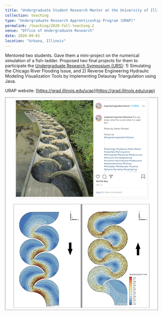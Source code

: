 ```yaml
---
title: "Undergraduate Student Research Mentor at the University of Illinois"
collection: teaching
type: "Undergraduate Research Apprenticeship Program (URAP)"
permalink: /teaching/2020-fall-teaching-2
venue: "Office of Undergraduate Research"
date: 2020-09-01
location: "Urbana, Illinois"
---
```


Mentored two students. Gave them a mini-project on the numerical simulation of a fish-ladder. Proposed two final projects for them to participate the [Undergraduate Research Symposium (URS)](https://undergradresearch.illinois.edu/symposium.html): 1) Simulating the Chicago River Flooding Issue, and 2) Reverse Engineering Hydraulic Modeling Visualization Tools by Implementing Delaunay Triangulation using Java. 

URAP website: [https://grad.illinois.edu/urap](https://grad.illinois.edu/urap)

![](/images/fish_ladder.jpg)